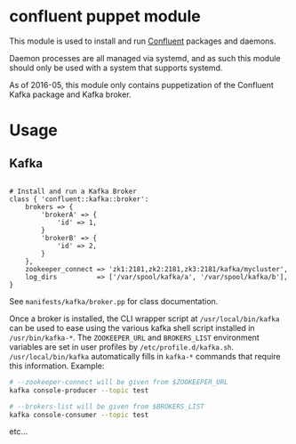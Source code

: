 # confluent puppet module
This module is used to install and run [Confluent](http://www.confluent.io/)
packages and daemons.

Daemon processes are all managed via systemd, and as such this module should
only be used with a system that supports systemd.

As of 2016-05, this module only contains puppetization of the Confluent
Kafka package and Kafka broker.

# Usage

## Kafka

```puppet

# Install and run a Kafka Broker
class { 'confluent::kafka::broker':
    brokers => {
        'brokerA' => {
            'id' => 1,
        }
        'brokerB' => {
            'id' => 2,
        }
    },
    zookeeper_connect => 'zk1:2181,zk2:2181,zk3:2181/kafka/mycluster',
    log_dirs          => ['/var/spool/kafka/a', '/var/spool/kafka/b'],
}
```

See `manifests/kafka/broker.pp` for class documentation.

Once a broker is installed, the CLI wrapper script at `/usr/local/bin/kafka`
can be used to ease using the various kafka shell script installed in
`/usr/bin/kafka-*`.  The `ZOOKEEPER_URL` and `BROKERS_LIST` environment
variables are set in user profiles by `/etc/profile.d/kafka.sh`.
`/usr/local/bin/kafka` automatically fills in `kafka-*` commands that require this
information. Example:

```bash
# --zookeeper-connect will be given from $ZOOKEEPER_URL
kafka console-producer --topic test
```

```bash
# --brokers-list will be given from $BROKERS_LIST
kafka console-consumer --topic test
```
etc...
